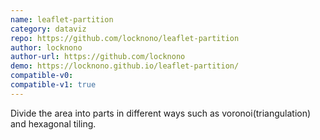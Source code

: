 ```yaml
---
name: leaflet-partition
category: dataviz
repo: https://github.com/locknono/leaflet-partition
author: locknono
author-url: https://github.com/locknono
demo: https://locknono.github.io/leaflet-partition/
compatible-v0:
compatible-v1: true
---
```


Divide the area into parts in different ways such as voronoi(triangulation) and hexagonal tiling.

